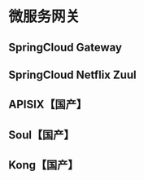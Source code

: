 # 微服务网关

## SpringCloud Gateway

## SpringCloud Netflix Zuul

## APISIX【国产】

## Soul【国产】

## Kong【国产】